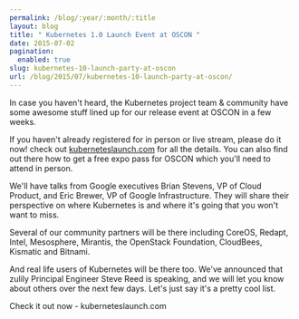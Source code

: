 ```yaml
---
permalink: /blog/:year/:month/:title
layout: blog
title: " Kubernetes 1.0 Launch Event at OSCON "
date: 2015-07-02
pagination:
  enabled: true
slug: kubernetes-10-launch-party-at-oscon
url: /blog/2015/07/kubernetes-10-launch-party-at-oscon/
---
```

In case you haven't heard, the Kubernetes project team & community have some awesome stuff lined up for our release event at OSCON in a few weeks.  

If you haven't already registered for in person or live stream, please do it now! check out [kuberneteslaunch.com](http://kuberneteslaunch.com/) for all the details. You can also find out there how to get a free expo pass for OSCON which you'll need to attend in person.  

We'll have talks from Google executives Brian Stevens, VP of Cloud Product, and Eric Brewer, VP of Google Infrastructure. They will share their perspective on where Kubernetes is and where it's going that you won't want to miss.  

Several of our community partners will be there including CoreOS, Redapt, Intel, Mesosphere, Mirantis, the OpenStack Foundation, CloudBees, Kismatic and Bitnami.  

And real life users of Kubernetes will be there too. We've announced that zulily Principal Engineer Steve Reed is speaking, and we will let you know about others over the next few days. Let's just say it's a pretty cool list.  

Check it out now - kuberneteslaunch.com
